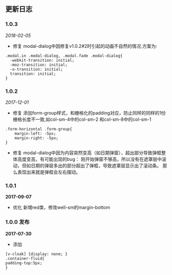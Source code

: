 ## 更新日志

### 1.0.3

*2018-02-05*

- 修复 modal-dialog中因修复v1.0.2#2时引起的动画不自然的情况.方案为:

```
.modal.in .modal-dialog, .modal.fade .modal-dialog{
  -webkit-transition: initial;
  -moz-transition: initial;
  -o-transition: initial;
  transition: initial;
}

```

### 1.0.2

*2017-12-01*

- 修复 添加form-group样式，和栅格化的padding对应，防止同样的同样的1份栅格长度不一致,如col-sm-4中的col-sm-2 和col-sm-8中的col-sm-1
```
.form-horizontal .form-group{
    margin-left: -5px;
    margin-right: -5px;
}
```

- 修复 modal-dialog中因为内容突然变高（如日期弹窗），超出部分导致弹框整体高度变高，有可能出现的bug：
刚开始弹窗不够高，所以没有在遮罩层中滚动，但如日期的弹层多出的部分超出了弹框，导致遮罩层显示出了滚动条。
那么表现出来就是弹框会左右摆动。

### 1.0.1

**2017-09-07**

- 优化 新增red类，修改well-sm的margin-bottom


### 1.0.0 发布

**2017-07-30**

- 添加
```
[v-cloak] {display: none; }
.container-fluid{
padding-top:5px;
}
```



